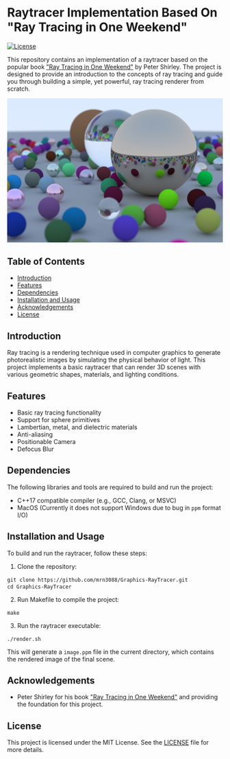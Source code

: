 # Raytracer Implementation Based On "Ray Tracing in One Weekend"

[![License](https://img.shields.io/github/license/mrn3088/Graphics-RayTracer)](LICENSE)

This repository contains an implementation of a raytracer based on the popular book ["Ray Tracing in One Weekend"](https://raytracing.github.io/books/RayTracingInOneWeekend.html) by Peter Shirley. The project is designed to provide an introduction to the concepts of ray tracing and guide you through building a simple, yet powerful, ray tracing renderer from scratch.

![Final Scene Placeholder](./image.jpeg)

## Table of Contents

- [Introduction](#introduction)
- [Features](#features)
- [Dependencies](#dependencies)
- [Installation and Usage](#installation-and-usage)
- [Acknowledgements](#acknowledgements)
- [License](#license)

## Introduction

Ray tracing is a rendering technique used in computer graphics to generate photorealistic images by simulating the physical behavior of light. This project implements a basic raytracer that can render 3D scenes with various geometric shapes, materials, and lighting conditions.

## Features

- Basic ray tracing functionality
- Support for sphere primitives
- Lambertian, metal, and dielectric materials
- Anti-aliasing
- Positionable Camera
- Defocus Blur

## Dependencies

The following libraries and tools are required to build and run the project:

- C++17 compatible compiler (e.g., GCC, Clang, or MSVC)
- MacOS (Currently it does not support Windows due to bug in `ppm` format I/O)

## Installation and Usage

To build and run the raytracer, follow these steps:

1. Clone the repository:

```
git clone https://github.com/mrn3088/Graphics-RayTracer.git
cd Graphics-RayTracer
```

2. Run Makefile to compile the project:
```
make
```

3. Run the raytracer executable:
```
./render.sh
```


This will generate a `image.ppm` file in the current directory, which contains the rendered image of the final scene.

## Acknowledgements

- Peter Shirley for his book ["Ray Tracing in One Weekend"](https://raytracing.github.io/books/RayTracingInOneWeekend.html) and providing the foundation for this project.

## License

This project is licensed under the MIT License. See the [LICENSE](LICENSE) file for more details.
